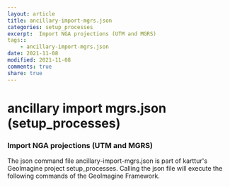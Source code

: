 ```yaml
---
layout: article
title: ancillary-import-mgrs.json
categories: setup_processes
excerpt:  Import NGA projections (UTM and MGRS)
tags:: 
    - ancillary-import-mgrs.json
date: 2021-11-08
modified: 2021-11-08
comments: true
share: true
---
```


# ancillary import mgrs.json (setup_processes)

###  Import NGA projections (UTM and MGRS)

The json command file <span class='file'>ancillary-import-mgrs.json</span> is part of karttur's GeoImagine project <span class='project'>setup_processes</span>. Calling the json file will execute the following commands of the GeoImagine Framework.

```
